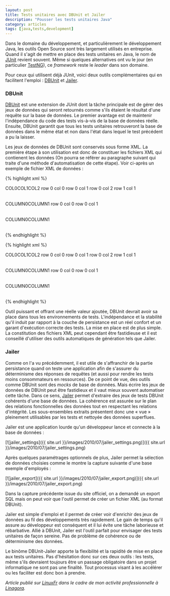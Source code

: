 ```yaml
---
layout: post
title: Tests unitaires avec DBUnit et Jailer
description: "Pousser les tests unitaires Java"
category: articles
tags: [java,tests,development]
---
```


Dans le domaine du développement, et particulièrement le développement Java, les outils Open Source sont très largement utilisés en entreprise. Quand il s'agit de mettre en place des tests unitaires en Java, le nom de [JUnit](http://www.junit.org/) revient souvent. Même si quelques alternatives ont vu le jour (en particulier [TestNG](http://testng.org/doc/index.html)), ce *framework* reste le *leader* dans son domaine.

Pour ceux qui utilisent déjà JUnit, voici deux outils complémentaires qui en facilitent l'emploi : [DBUnit](http://www.dbunit.org/) et [Jailer](http://jailer.sourceforge.net/).

### DBUnit
[DBUnit](http://www.dbunit.org/) est une extension de JUnit dont la tâche principale est de gérer des jeux de données qui seront retournés comme s'ils étaient le résultat d'une requête sur la base de données. Le premier avantage est de maintenir l'indépendance du code des tests vis-à-vis de la base de données réelle. Ensuite, DBUnit garantit que tous les tests unitaires retrouveront la base de données dans le même état et non dans l'état dans lequel le test précédent a pu la laisser.

Les jeux de données de DBUnit sont conservés sous forme XML. La première étape à son utilisation est donc de constituer les fichiers XML qui contienent les données (On pourra se référer au paragraphe suivant qui traite d'une méthode d'automatisation de cette étape). Voir ci-après un exemple de fichier XML de données :

{% highlight xml %}
<!DOCTYPE dataset SYSTEM "dataset.dtd">
<dataset>
  <table name="TEST_TABLE">
    <column>COL0</column>
    <column>COL1</column>
    <column>COL2</column>
    <row>
      <value>row 0 col 0</value>
      <value>row 0 col 1</value>
      <value>row 0 col 2</value>
    </row>
    <row>
      <null/>
      <value>row 1 col 1</value>
      <null/>
    </row>
  </table>
  <table name="SECOND_TABLE">
    <column>COLUMN0</column>
    <column>COLUMN1</column>
    <row>
      <value>row 0 col 0</value>
      <value>row 0 col 1</value>
    </row>
  </table>
  <table name='EMPTY_TABLE'>
    <column>COLUMN0</column>
    <column>COLUMN1</column>
  </table>
</dataset>
{% endhighlight %}

{% highlight xml %}
<!DOCTYPE dataset SYSTEM "dataset.dtd">
<dataset>
  <table name="TEST_TABLE">
    <column>COL0</column>
    <column>COL1</column>
    <column>COL2</column>
    <row>
      <value>row 0 col 0</value>
      <value>row 0 col 1</value>
      <value>row 0 col 2</value>
    </row>
    <row>
      <null/>
      <value>row 1 col 1</value>
      <null/>
    </row>
  </table>
  <table name="SECOND_TABLE">
    <column>COLUMN0</column>
    <column>COLUMN1</column>
    <row>
      <value>row 0 col 0</value>
      <value>row 0 col 1</value>
    </row>
  </table>
  <table name='EMPTY_TABLE'>
    <column>COLUMN0</column>
    <column>COLUMN1</column>
  </table>
</dataset>
{% endhighlight %}

Outil puissant et offrant une réelle valeur ajoutée, DBUnit devrait avoir sa place dans tous les environnements de tests. L'indépendance et la stabilité qu'il induit par rapport à la couche de persistance est un réel confort et un garant d'exécution correcte des tests. La mise en place est de plus simple. La constitution des fichiers XML peut cependant être fastidieuse et il est conseillé d'utiliser des outils automatiques de génération tels que Jailer.

### Jailer
Comme on l'a vu précédemment, il est utile de s'affranchir de la partie persistance quand on teste une application afin de s'assurer du déterminisme des réponses de requêtes (et aussi pour rendre les tests moins consommateurs en ressources). De ce point de vue, des outils comme DBUnit sont des *mocks* de base de données. Mais écrire les jeux de données de DBUnit peut être fastidieux et il vaut mieux souvent automatiser cette tâche. Dans ce sens, [Jailer](http://jailer.sourceforge.net/) permet d'extraire des jeux de tests DBUnit cohérents d'une base de données. La cohérence est assurée sur le plan des relations fonctionnelles des données tout en respectant les relations d'intégrité. Les sous-ensembles extraits présentent donc une « vue » pleinement utilisables par les tests et nettoyée des données superflues.

Jailer est une application lourde qu'un développeur lance et connecte à la base de données :

[![jailer\_settings]({{ site.url }}/images/2010/07/jailer_settings.png)]({{ site.url }}/images/2010/07/jailer_settings.png)

Après quelques paramétrages optionnels de plus, Jailer permet la sélection de données choisies comme le montre la capture suivante d'une base exemple d'employés :

[![jailer\_export]({{ site.url }}/images/2010/07/jailer_export.png)]({{ site.url }}/images/2010/07/jailer_export.png)

Dans la capture précédente issue du site officiel, on a demandé un export SQL mais on peut voir que l'outil permet de créer un fichier XML (au format DBUnit).

Jailer est simple d'emploi et il permet de créer voir d'enrichir des jeux de données au fil des développements très rapidement. Le gain de temps qu'il assure au développeur est conséquent et il lui évite une tâche laborieuse et rébarbative. Allié à DBUnit, Jailer est l'outil parfait pour envisager des tests unitaires de façon sereine. Pas de problème de cohérence ou de déterminisme des données.

Le binôme DBUnit-Jailer apporte la flexibilité et la rapidité de mise en place aux tests unitaires. Pas d'hésitation donc sur ces deux outils : les tests, même s'ils devraient toujours être un passage obligatoire dans un projet informatique ne sont pas une finalité. Tout processus visant à les accélérer ou les faciliter est donc bon à prendre.

*Article publié sur [LinuxFr](http://linuxfr.org/~galaux/) dans le cadre de mon activité professionnelle à [Linagora](http://linagora.com/).*

